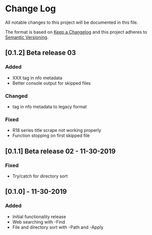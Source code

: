 # Change Log

All notable changes to this project will be documented in this file.

The format is based on [Keep a Changelog](http://keepachangelog.com/)
and this project adheres to [Semantic Versioning](http://semver.org/).

## [0.1.2] Beta release 03
### Added
 - <mpaa>XXX</mpaa> tag in nfo metadata
 - Better console output for skipped files

### Changed
 - <rating> tag in nfo metadata to legacy format

### Fixed
 - R18 series title scrape not working properly
 - Function stopping on first skipped file

## [0.1.1] Beta release 02 - 11-30-2019
### Fixed
 - Try/catch for directory sort

## [0.1.0] - 11-30-2019
### Added
 - Initial functionality release
 - Web searching with -Find
 - File and directory sort with -Path and -Apply

